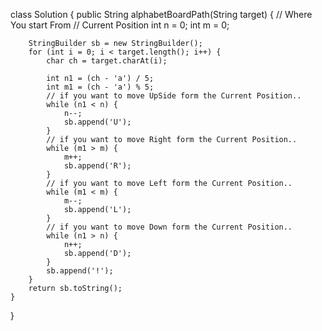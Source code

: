 class Solution {
    public String alphabetBoardPath(String target) {
        // Where You start From
        // Current Position
        int n = 0;
        int m = 0;

        StringBuilder sb = new StringBuilder();
        for (int i = 0; i < target.length(); i++) {
            char ch = target.charAt(i);

            int n1 = (ch - 'a') / 5;
            int m1 = (ch - 'a') % 5;
            // if you want to move UpSide form the Current Position..
            while (n1 < n) {
                n--;
                sb.append('U');
            }
            // if you want to move Right form the Current Position..
            while (m1 > m) {
                m++;
                sb.append('R');
            }
            // if you want to move Left form the Current Position..
            while (m1 < m) {
                m--;
                sb.append('L');
            }
            // if you want to move Down form the Current Position..
            while (n1 > n) {
                n++;
                sb.append('D');
            }
            sb.append('!');
        }
        return sb.toString();
    }
}
